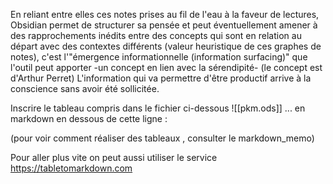 En reliant entre elles ces notes prises au fil de l'eau à la faveur de lectures, Obsidian permet de structurer sa pensée et peut éventuellement amener à des rapprochements inédits entre des concepts qui sont en relation au départ avec des contextes différents (valeur heuristique de ces graphes de notes), c'est l'"émergence informationnelle (information surfacing)" que l'outil peut apporter -un concept en lien avec la sérendipité- (le concept est d'Arthur Perret)
L'information qui va permettre d'être productif arrive à la conscience sans avoir été sollicitée.

Inscrire le tableau compris dans le fichier ci-dessous ![[pkm.ods]] ... en markdown en dessous de cette ligne : 





(pour voir comment réaliser des tableaux , consulter le markdown_memo)

Pour aller plus vite on peut aussi utiliser le service https://tabletomarkdown.com